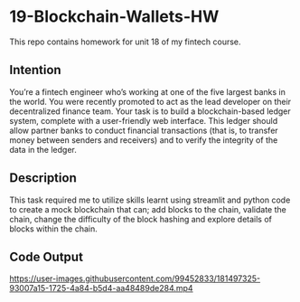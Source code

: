 # 19-Blockchain-Wallets-HW
This repo contains homework for unit 18 of my fintech course.

## Intention
You’re a fintech engineer who’s working at one of the five largest banks in the world. You were recently promoted to act as the lead developer on their decentralized finance team. Your task is to build a blockchain-based ledger system, complete with a user-friendly web interface. This ledger should allow partner banks to conduct financial transactions (that is, to transfer money between senders and receivers) and to verify the integrity of the data in the ledger.

## Description
This task required me to utilize skills learnt using streamlit and python code to create a mock blockchain that can; add blocks to the chain, validate the chain, change the difficulty of the block hashing and explore details of blocks within the chain.

## Code Output
https://user-images.githubusercontent.com/99452833/181497325-93007a15-1725-4a84-b5d4-aa48489de284.mp4
